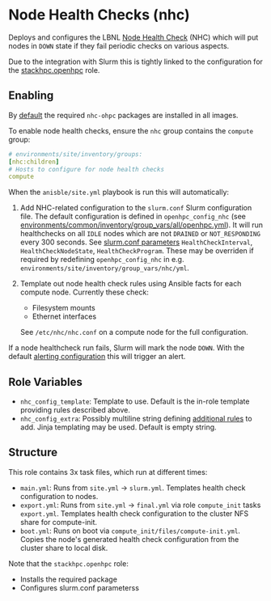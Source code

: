 # Node Health Checks (nhc)

Deploys and configures the LBNL [Node Health Check](https://github.com/mej/nhc)
(NHC) which will put nodes in `DOWN` state if they fail periodic checks on
various aspects.

Due to the integration with Slurm this is tightly linked to the configuration
for the [stackhpc.openhpc](../stackhpc.openhpc/README.md) role.

## Enabling

By [default](../../../environments/common/inventory/group_vars/all/openhpc.yml)
the required `nhc-ohpc` packages are installed in all images.

To enable node health checks, ensure the `nhc` group contains the `compute` group:

```yaml
# environments/site/inventory/groups:
[nhc:children]
# Hosts to configure for node health checks
compute
```

When the `anisble/site.yml` playbook is run this will automatically:

1. Add NHC-related configuration to the `slurm.conf` Slurm configuration file.
   The default configuration is defined in `openhpc_config_nhc`
   (see [environments/common/inventory/group_vars/all/openhpc.yml](../../../environments/common/inventory/group_vars/all/openhpc.yml)).
   It will run healthchecks on all `IDLE` nodes which are not `DRAINED` or
   `NOT_RESPONDING` every 300 seconds. See [slurm.conf parameters](https://slurm.schedmd.com/slurm.conf.html)
   `HealthCheckInterval`, `HealthCheckNodeState`, `HealthCheckProgram`. These
   may be overriden if required by redefining `openhpc_config_nhc` in e.g.
   `environments/site/inventory/group_vars/nhc/yml`.

2. Template out node health check rules using Ansible facts for each compute
   node. Currently these check:

   - Filesystem mounts
   - Ethernet interfaces

   See `/etc/nhc/nhc.conf` on a compute node for the full configuration.

If a node healthcheck run fails, Slurm will mark the node `DOWN`. With the
default [alerting configuration](../../../docs/alerting.md) this will trigger
an alert.

## Role Variables

- `nhc_config_template`: Template to use. Default is the in-role template
  providing rules described above.
- `nhc_config_extra`: Possibly multiline string defining [additional rules](https://github.com/mej/nhc/blob/master/README.md) to
  add. Jinja templating may be used. Default is empty string.

## Structure

This role contains 3x task files, which run at different times:

- `main.yml`: Runs from `site.yml` -> `slurm.yml`. Templates health check
  configuration to nodes.
- `export.yml`: Runs from `site.yml` -> `final.yml` via role `compute_init`
  tasks `export.yml`. Templates health check configuration to the cluster NFS
  share for compute-init.
- `boot.yml`: Runs on boot via `compute_init/files/compute-init.yml`. Copies
  the node's generated health check configuration from the cluster share to
  local disk.

Note that the `stackhpc.openhpc` role:

- Installs the required package
- Configures slurm.conf parameterss
